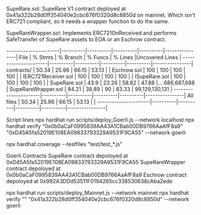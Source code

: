 SupeRare.sol: SupeRare V1 contract deployed at 0x41a322b28d0ff354040e2cbc676f0320d8c8850d on mainnet. Which isn't ERC721 compliant, so it needs a wrapper function to do the same.

SupeRareWrapper.sol: Implements ERC721OnReceived and performs SafeTransfer of SupeRare assets to EOA or an Eschrow contract.

----------------------|----------|----------|----------|----------|----------------|
File | % Stmts | % Branch | % Funcs | % Lines |Uncovered Lines |
----------------------|----------|----------|----------|----------|----------------|
contracts/ | 50.34 | 25.96 | 66.15 | 53.13 | |
Eschrow.sol | 100 | 100 | 100 | 100 | |
IERC721Receiver.sol | 100 | 100 | 100 | 100 | |
ISupeRare.sol | 100 | 100 | 100 | 100 | |
SupeRare.sol | 43.9 | 23.26 | 58.82 | 47.88 |... 686,687,688 |
SupeRareWrapper.sol | 84.21 | 38.89 | 90 | 83.33 | 99,129,130,131 |
----------------------|----------|----------|----------|----------|----------------|
All files | 50.34 | 25.96 | 66.15 | 53.13 | |
----------------------|----------|----------|----------|----------|----------------|

Script lines
npx hardhat run scripts/deploy_Goerli.js --network localhost
npx hardhat verify "0x0b0aCaF0995839AA43A1CBab00DB9766AaAfF8a9" "0xD45A5fa52019E108EA09833793329A9531F9CA55" --network goerli

npx hardhat coverage --testfiles "test/test\_\*.js"

Goerli Contracts
SupeRare contract depoloyed at 0xD45A5fa52019E108EA09833793329A9531F9CA55
SupeRareWrapper contract depoloyed at 0x0b0aCaF0995839AA43A1CBab00DB9766AaAfF8a9
Eschrow contract depoloyed at 0x992A3DDd53511F0194265cc338530638cAba2ede

npx hardhat run scripts/deploy_Mainnet.js --network mainnet
npx hardhat verify "" "0x41a322b28d0ff354040e2cbc676f0320d8c8850d" --network goerli
